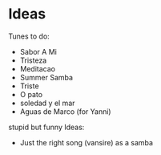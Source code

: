 # Ideas

Tunes to do:

- Sabor A Mi
- Tristeza
- Meditacao
- Summer Samba
- Triste
- O pato
- soledad y el mar
- Aguas de Marco (for Yanni)

stupid but funny Ideas:
- Just the right song (vansire) as a samba